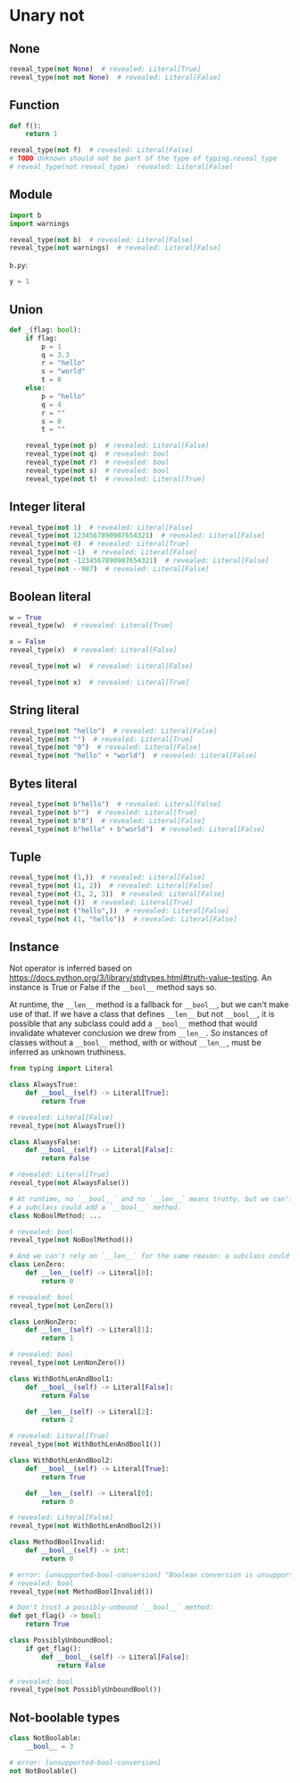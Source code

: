 # Unary not

## None

```py
reveal_type(not None)  # revealed: Literal[True]
reveal_type(not not None)  # revealed: Literal[False]
```

## Function

```py
def f():
    return 1

reveal_type(not f)  # revealed: Literal[False]
# TODO Unknown should not be part of the type of typing.reveal_type
# reveal_type(not reveal_type)  revealed: Literal[False]
```

## Module

```py
import b
import warnings

reveal_type(not b)  # revealed: Literal[False]
reveal_type(not warnings)  # revealed: Literal[False]
```

`b.py`:

```py
y = 1
```

## Union

```py
def _(flag: bool):
    if flag:
        p = 1
        q = 3.3
        r = "hello"
        s = "world"
        t = 0
    else:
        p = "hello"
        q = 4
        r = ""
        s = 0
        t = ""

    reveal_type(not p)  # revealed: Literal[False]
    reveal_type(not q)  # revealed: bool
    reveal_type(not r)  # revealed: bool
    reveal_type(not s)  # revealed: bool
    reveal_type(not t)  # revealed: Literal[True]
```

## Integer literal

```py
reveal_type(not 1)  # revealed: Literal[False]
reveal_type(not 1234567890987654321)  # revealed: Literal[False]
reveal_type(not 0)  # revealed: Literal[True]
reveal_type(not -1)  # revealed: Literal[False]
reveal_type(not -1234567890987654321)  # revealed: Literal[False]
reveal_type(not --987)  # revealed: Literal[False]
```

## Boolean literal

```py
w = True
reveal_type(w)  # revealed: Literal[True]

x = False
reveal_type(x)  # revealed: Literal[False]

reveal_type(not w)  # revealed: Literal[False]

reveal_type(not x)  # revealed: Literal[True]
```

## String literal

```py
reveal_type(not "hello")  # revealed: Literal[False]
reveal_type(not "")  # revealed: Literal[True]
reveal_type(not "0")  # revealed: Literal[False]
reveal_type(not "hello" + "world")  # revealed: Literal[False]
```

## Bytes literal

```py
reveal_type(not b"hello")  # revealed: Literal[False]
reveal_type(not b"")  # revealed: Literal[True]
reveal_type(not b"0")  # revealed: Literal[False]
reveal_type(not b"hello" + b"world")  # revealed: Literal[False]
```

## Tuple

```py
reveal_type(not (1,))  # revealed: Literal[False]
reveal_type(not (1, 2))  # revealed: Literal[False]
reveal_type(not (1, 2, 3))  # revealed: Literal[False]
reveal_type(not ())  # revealed: Literal[True]
reveal_type(not ("hello",))  # revealed: Literal[False]
reveal_type(not (1, "hello"))  # revealed: Literal[False]
```

## Instance

Not operator is inferred based on
<https://docs.python.org/3/library/stdtypes.html#truth-value-testing>. An instance is True or False
if the `__bool__` method says so.

At runtime, the `__len__` method is a fallback for `__bool__`, but we can't make use of that. If we
have a class that defines `__len__` but not `__bool__`, it is possible that any subclass could add a
`__bool__` method that would invalidate whatever conclusion we drew from `__len__`. So instances of
classes without a `__bool__` method, with or without `__len__`, must be inferred as unknown
truthiness.

```py
from typing import Literal

class AlwaysTrue:
    def __bool__(self) -> Literal[True]:
        return True

# revealed: Literal[False]
reveal_type(not AlwaysTrue())

class AlwaysFalse:
    def __bool__(self) -> Literal[False]:
        return False

# revealed: Literal[True]
reveal_type(not AlwaysFalse())

# At runtime, no `__bool__` and no `__len__` means truthy, but we can't rely on that, because
# a subclass could add a `__bool__` method.
class NoBoolMethod: ...

# revealed: bool
reveal_type(not NoBoolMethod())

# And we can't rely on `__len__` for the same reason: a subclass could add `__bool__`.
class LenZero:
    def __len__(self) -> Literal[0]:
        return 0

# revealed: bool
reveal_type(not LenZero())

class LenNonZero:
    def __len__(self) -> Literal[1]:
        return 1

# revealed: bool
reveal_type(not LenNonZero())

class WithBothLenAndBool1:
    def __bool__(self) -> Literal[False]:
        return False

    def __len__(self) -> Literal[2]:
        return 2

# revealed: Literal[True]
reveal_type(not WithBothLenAndBool1())

class WithBothLenAndBool2:
    def __bool__(self) -> Literal[True]:
        return True

    def __len__(self) -> Literal[0]:
        return 0

# revealed: Literal[False]
reveal_type(not WithBothLenAndBool2())

class MethodBoolInvalid:
    def __bool__(self) -> int:
        return 0

# error: [unsupported-bool-conversion] "Boolean conversion is unsupported for type `MethodBoolInvalid`; the return type of its bool method (`int`) isn't assignable to `bool"
# revealed: bool
reveal_type(not MethodBoolInvalid())

# Don't trust a possibly-unbound `__bool__` method:
def get_flag() -> bool:
    return True

class PossiblyUnboundBool:
    if get_flag():
        def __bool__(self) -> Literal[False]:
            return False

# revealed: bool
reveal_type(not PossiblyUnboundBool())
```

## Not-boolable types

<!-- snapshot-diagnostics -->

```py
class NotBoolable:
    __bool__ = 3

# error: [unsupported-bool-conversion]
not NotBoolable()
```
